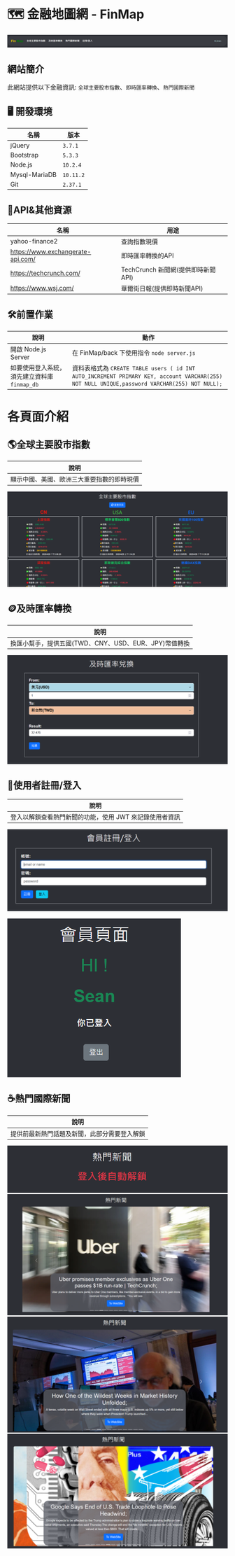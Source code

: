 # 🗺 金融地圖網 - FinMap
![FinMap](https://github.com/sean56787/FinMap/blob/main/demo_img/navbar.png)
## 網站簡介
此網站提供以下金融資訊:  `全球主要股市指數`、`即時匯率轉換`、`熱門國際新聞`



## 🖥️ 開發環境
| 名稱 | 版本 |
|------|------|
| jQuery | `3.7.1` |
| Bootstrap | `5.3.3` |
| Node.js | `10.2.4` |
| Mysql-MariaDB | `10.11.2` |
| Git | `2.37.1` |

## 🚀API&其他資源
| 名稱 | 用途 |
|------|------|
| yahoo-finance2 | 查詢指數現價 |
| https://www.exchangerate-api.com/ | 即時匯率轉換的API |
| https://techcrunch.com/ | TechCrunch 新聞網(提供即時新聞API) |
| https://www.wsj.com/ | 華爾街日報(提供即時新聞API) |

## 🛠️前置作業
| 說明 | 動作 |
|------|------|
| 開啟 Node.js Server | 在 FinMap/back 下使用指令 `node server.js` |
| 如要使用登入系統，須先建立資料庫 `finmap_db` | 資料表格式為 `CREATE TABLE users ( id INT AUTO_INCREMENT PRIMARY KEY, account VARCHAR(255) NOT NULL UNIQUE,password VARCHAR(255) NOT NULL);` |

# 各頁面介紹

## 🌎全球主要股市指數
| 說明 |
|------|
| 顯示中國、美國、歐洲三大重要指數的即時現價 |

![全球主要股市指數](https://github.com/sean56787/FinMap/blob/main/demo_img/TGSI.png)


## 🪙及時匯率轉換
| 說明 |
|------|
| 換匯小幫手，提供五國(TWD、CNY、USD、EUR、JPY)幣值轉換 |

![及時匯率轉換](https://github.com/sean56787/FinMap/blob/main/demo_img/Forex.png)



## 👤使用者註冊/登入
| 說明 |
|------|
| 登入以解鎖查看熱門新聞的功能，使用 JWT 來記錄使用者資訊 |

![使用者註冊/登入](https://github.com/sean56787/FinMap/blob/main/demo_img/login.png)

![使用者註冊/登入2](https://github.com/sean56787/FinMap/blob/main/demo_img/login02.png)



## ☕熱門國際新聞
| 說明 |
|------|
| 提供前最新熱門話題及新聞，此部分需要登入解鎖|

![登入後解鎖](https://github.com/sean56787/FinMap/blob/main/demo_img/news_locked.png)
![新聞1](https://github.com/sean56787/FinMap/blob/main/demo_img/NEWS01.png)
![新聞2](https://github.com/sean56787/FinMap/blob/main/demo_img/NEWS02.png)
![新聞3](https://github.com/sean56787/FinMap/blob/main/demo_img/NEWS03.png)


